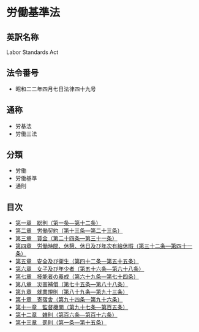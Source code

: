 # 労働基準法

## 英訳名称

Labor Standards Act

## 法令番号

- 昭和二二年四月七日法律四十九号

## 通称

- 労基法
- 労働三法

## 分類

- 労働
- 労働基準
- 通則

## 目次

- [第一章　総則（第一条―第十二条）](/chapter1.md#%E7%AC%AC%E4%B8%80%E7%AB%A0%E7%B7%8F%E5%89%87)
- [第二章　労働契約（第十三条―第二十三条）](/chapter2.md#%E7%AC%AC%E4%BA%8C%E7%AB%A0%E5%8A%B4%E5%83%8D%E5%A5%91%E7%B4%84)
- [第三章　賃金（第二十四条―第三十一条）](/chapter3.md#%E7%AC%AC%E4%B8%89%E7%AB%A0%E8%B3%83%E9%87%91)
- [第四章　労働時間、休憩、休日及び年次有給休暇（第三十二条―第四十一条）](/chapter4.md#%E7%AC%AC%E5%9B%9B%E7%AB%A0%E5%8A%B4%E5%83%8D%E6%99%82%E9%96%93%E4%BC%91%E6%86%A9%E4%BC%91%E6%97%A5%E5%8F%8A%E3%81%B3%E5%B9%B4%E6%AC%A1%E6%9C%89%E7%B5%A6%E4%BC%91%E6%9A%87)
- [第五章　安全及び衛生（第四十二条―第五十五条）](/chapter5.md#%E7%AC%AC%E4%BA%94%E7%AB%A0%E5%AE%89%E5%85%A8%E5%8F%8A%E3%81%B3%E8%A1%9B%E7%94%9F)
- [第六章　女子及び年少者（第五十六条―第六十八条）](/chapter6.md#%E7%AC%AC%E5%85%AD%E7%AB%A0%E5%A5%B3%E5%AD%90%E5%8F%8A%E3%81%B3%E5%B9%B4%E5%B0%91%E8%80%85)
- [第七章　技能者の養成（第六十九条―第七十四条）](/chapter7.md#%E7%AC%AC%E4%B8%83%E7%AB%A0%E6%8A%80%E8%83%BD%E8%80%85%E3%81%AE%E9%A4%8A%E6%88%90)
- [第八章　災害補償（第七十五条―第八十八条）](/chapter8.md#%E7%AC%AC%E5%85%AB%E7%AB%A0%E7%81%BD%E5%AE%B3%E8%A3%9C%E5%84%9F)
- [第九章　就業規則（第八十九条―第九十三条）](/chapter9.md#%E7%AC%AC%E4%B9%9D%E7%AB%A0%E5%B0%B1%E6%A5%AD%E8%A6%8F%E5%89%87)
- [第十章　寄宿舎（第九十四条―第九十六条）](/chapter10.md#%E7%AC%AC%E5%8D%81%E7%AB%A0%E5%AF%84%E5%AE%BF%E8%88%8E)
- [第十一章　監督機関（第九十七条―第百五条）](/chapter11.md#%E7%AC%AC%E5%8D%81%E4%B8%80%E7%AB%A0%E7%9B%A3%E7%9D%A3%E6%A9%9F%E9%96%A2)
- [第十二章　雑則（第百六条―第百十六条）](/chapter12.md#%E7%AC%AC%E5%8D%81%E4%BA%8C%E7%AB%A0%E9%9B%91%E5%89%87)
- [第十三章　罰則（第一条―第十五条）]()
